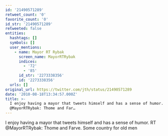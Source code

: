 ```yaml
---
id: '21490571289'
retweet_count: '0'
favorite_count: '0'
id_str: '21490571289'
retweeted: false
entities:
  hashtags: []
  symbols: []
  user_mentions:
    - name: Mayor RT Rybak
      screen_name: MayorRTRybak
      indices:
        - '72'
        - '85'
      id_str: '2273338356'
      id: '2273338356'
  urls: []
original_url: https://twitter.com/jth/status/21490571289
date: '2010-08-18T13:34:57.000Z'
title: >-
  I enjoy having a mayor that tweets himself and has a sense of humor. RT
  @MayorRTRybak: Thome and Far…
---
```


I enjoy having a mayor that tweets himself and has a sense of humor. RT @MayorRTRybak: Thome and Farve.  Some country for old men